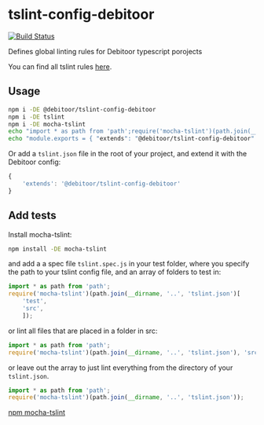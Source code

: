# tslint-config-debitoor

[![Build Status](https://travis-ci.org/debitoor/typescript-configs.svg?branch=master)](https://travis-ci.org/debitoor/typescript-configs)

Defines global linting rules for Debitoor typescript porojects

You can find all tslint rules [here](https://palantir.github.io/tslint/rules/).

## Usage

```bash
npm i -DE @debitoor/tslint-config-debitoor
npm i -DE tslint
npm i -DE mocha-tslint
echo "import * as path from 'path';require('mocha-tslint')(path.join(__dirname, '..', 'tslint.json'));" > test/tslint.spec.js
echo "module.exports = { "extends": "@debitoor/tslint-config-debitoor" };" > tslint.json
```

Or add a `tslint.json` file in the root of your project, and extend it with the Debitoor config:

```typescript
{
	'extends': '@debitoor/tslint-config-debitoor'
}
```

## Add tests

Install mocha-tslint:

```bash
npm install -DE mocha-tslint
```

and add a a spec file `tslint.spec.js` in your test folder, where you specify the path to your tslint config file, and an array of folders to test in:

```typescript
import * as path from 'path';
require('mocha-tslint')(path.join(__dirname, '..', 'tslint.json')[
	'test',
	'src',
	]);
```

or lint all files that are placed in a folder in src:

```typescript
import * as path from 'path';
require('mocha-tslint')(path.join(__dirname, '..', 'tslint.json'), 'src/*');
```

or leave out the array to just lint everything from the directory of your `tslint.json`.

```typescript
import * as path from 'path';
require('mocha-tslint')(path.join(__dirname, '..', 'tslint.json'));
```

[npm mocha-tslint](https://www.npmjs.com/package/mocha-tslint)